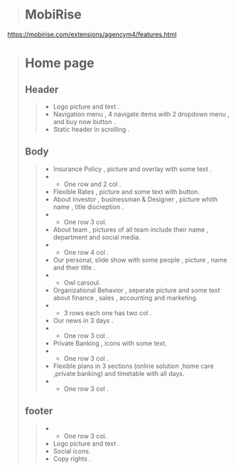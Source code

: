 > # MobiRise
https://mobirise.com/extensions/agencym4/features.html
> # Home page #
> ## Header ##
>> -  Logo picture and text .
>> -  Navigation menu , 4 navigate items with 2 dropdown menu , and buy now button .
>> -  Static header in scrolling .
> ## Body ##
>> -  Insurance Policy , picture and overlay with some text .
>> - - One row and 2 col .
>> -  Flexible Rates , picture and some text with button.
>> -  About investor , businessman & Designer , picture whith name , title discreption .
>> - - One row 3 col.
>> -  About team , pictures of all team include their name , department and social media.
>> - - One row 4 col .
>> -  Our personal, slide show with some people , picture , name and their title . 
>> - - Owl carsoul.
>> -  Organizational Behavior , seperate picture  and some text about finance , sales , accounting and marketing.
>> - - 3 rows each one has two col .
>> -  Our news in 3 days .
>> - - One row 3 col .
>> -  Private Banking , icons with some text.
>> - - One row 3 col .
>> -  Flexible plans in 3 sections (online solution ,home care ,private banking) and timetable with all days.
>> - - One row 3 col .
> ## footer ##
>> - - One row 3 col.
>> -  Logo picture and text .
>> -  Social icons.
>> -  Copy rights .










